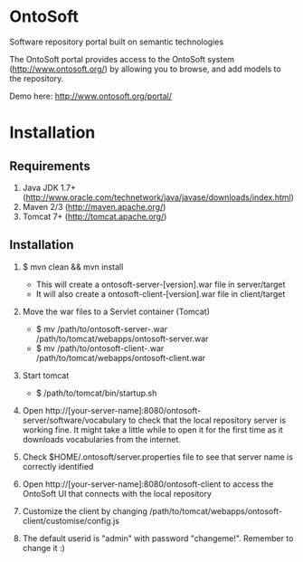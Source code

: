 # OntoSoft
Software repository portal built on semantic technologies

The OntoSoft portal provides access to the OntoSoft system (http://www.ontosoft.org/) by allowing you to browse, and add models to the repository.

Demo here:
http://www.ontosoft.org/portal/

Installation
=============
Requirements
------------
1. Java JDK 1.7+ (http://www.oracle.com/technetwork/java/javase/downloads/index.html)
2. Maven 2/3 (http://maven.apache.org/)
3. Tomcat 7+ (http://tomcat.apache.org/)

Installation
-------------
1. $ mvn clean && mvn install
	- This will create a ontosoft-server-[version].war file in server/target
	- It will also create a ontosoft-client-[version].war file in client/target

2. Move the war files to a Servlet container (Tomcat)
	- $ mv /path/to/ontosoft-server-<version>.war /path/to/tomcat/webapps/ontosoft-server.war
	- $ mv /path/to/ontosoft-client-<version>.war /path/to/tomcat/webapps/ontosoft-client.war

3. Start tomcat
	- $ /path/to/tomcat/bin/startup.sh

4. Open http://[your-server-name]:8080/ontosoft-server/software/vocabulary to check that the local repository server is working fine. It might take a little while to open it for the first time as it downloads vocabularies from the internet.

5. Check $HOME/.ontosoft/server.properties file to see that server name is correctly identified

6. Open http://[your-server-name]:8080/ontosoft-client to access the OntoSoft UI that connects with the local repository

7. Customize the client by changing /path/to/tomcat/webapps/ontosoft-client/customise/config.js

8. The default userid is "admin" with password "changeme!". Remember to change it :)


  